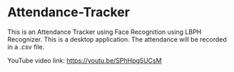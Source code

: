 # Attendance-Tracker
This is an Attendance Tracker using Face Recognition using LBPH Recognizer. This is a desktop application. The attendance will be recorded in a .csv file.

YouTube video link: https://youtu.be/SPhHpg5UCsM
